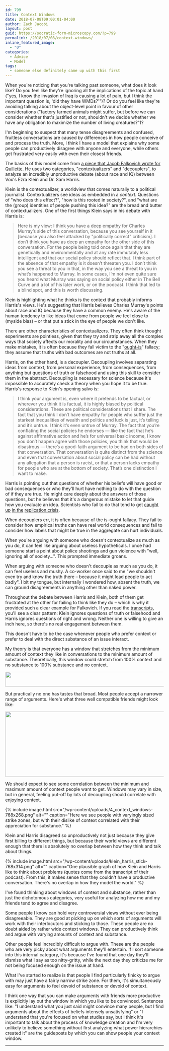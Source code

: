 ```yaml
---
id: 799
title: Context Windows
date: 2018-07-08T09:00:01-04:00
author: Zach Jacobi
layout: post
guid: https://socratic-form-microscopy.com/?p=799
permalink: /2018/07/08/context-windows/
inline_featured_image:
  - "0"
categories:
  - Advice
  - Model
tags:
  - someone else definitely came up with this first
---
```


When you're noticing that you're talking past someone, what does it look like? Do you feel like they're ignoring all the implications of the topic at hand ("yes, I know the invasion of Iraq is causing a lot of pain, but I think the important question is, 'did they have WMDs?'")? Or do you feel like they're avoiding talking about the object-level point in favour of other considerations ("factory farmed animals might suffer, but before we can consider whether that's justified or not, shouldn't we decide whether we have any obligation to maximize the number of living creatures?")?

I'm beginning to suspect that many tense disagreements and confused, fruitless conversations are caused by differences in how people conceive of and process the truth. More, I think I have a model that explains why some people can productively disagree with anyone and everyone, while others get frustrated very easily with even their closest friends.

The basics of this model come from <a href="https://quillette.com/2018/05/25/groups-groups-idw/">a piece that Jacob Falkovich wrote for Quillette</a>. He uses two categories, "contextualizers" and "decouplers", to analyze an incredibly unproductive debate (about race and IQ) between Vox's Ezra Klein and Dr. Sam Harris.

Klein is the contextualizer, a worldview that comes naturally to a political journalist. Contextualizers see ideas as embedded in a <em>context.</em> Questions of "who does this effect?", "how is this rooted in society?", and "what are the (group) identities of people pushing this idea?" are the bread and butter of contextualizers. One of the first things Klein says in his debate with Harris is:

<blockquote>Here is my view: I think you have a deep empathy for Charles Murray’s side of this conversation, because you see yourself in it [because you also feel attacked by "politically correct" criticism]. I don’t think you have as deep an empathy for the other side of this conversation. For the people being told once again that they are genetically and environmentally and at any rate immutably less intelligent and that our social policy should reflect that. I think part of the absence of that empathy is it doesn’t threaten you. I don’t think you see a threat to you in that, in the way you see a threat to you in what’s happened to Murray. In some cases, I’m not even quite sure you heard what Murray was saying on social policy either in The Bell Curve and a lot of his later work, or on the podcast. I think that led to a blind spot, and this is worth discussing.</blockquote>
Klein is highlighting what he thinks is the context that probably informs Harris's views. He's suggesting that Harris believes Charles Murray's points about race and IQ because they have a common enemy. He's aware of the human tendency to like ideas that come from people we feel close to (myside bias) – or that put a stick in the eye of people we don't like.

There are other characteristics of contextualizers. They often think thought experiments are pointless, given that they try and strip away all the complex ways that society affects our morality and our circumstances. When they make mistakes, it is often because they fall victim to the "<a href="{{ site.baseurl }}/2017/11/19/two-fallacies-from-weapons-of-math-destruction/#ought-is">ought-is</a>" fallacy; they assume that truths with bad outcomes are not truths at all.

Harris, on the other hand, is a decoupler. Decoupling involves separating ideas from context, from personal experience, from consequences, from anything but questions of truth or falsehood and using this skill to consider them in the abstract. Decoupling is necessary for science because it's impossible to accurately check a theory when you hope it to be true. Harris's response to Klein's opening salvo is:

<blockquote>I think your argument is, even where it pretends to be factual, or wherever you think it is factual, it is highly biased by political considerations. These are political considerations that I share. The fact that you think I don’t have empathy for people who suffer just the starkest inequalities of wealth and politics and luck is just, it’s telling and it’s untrue. I think it’s even untrue of Murray. The fact that you’re conflating the social policies he endorses — like the fact that he’s against affirmative action and he’s for universal basic income, I know you don’t happen agree with those policies, you think that would be disastrous — there’s a good-faith argument to be had on both sides of that conversation. That conversation is quite distinct from the science and even that conversation about social policy can be had without any allegation that a person is racist, or that a person lacks empathy for people who are at the bottom of society. That’s one distinction I want to make.</blockquote>
Harris is pointing out that questions of whether his beliefs will have good or bad consequences or who they'll hurt have nothing to do with the question of if they are true. He might care deeply about the answers of those questions, but he believes that it's a dangerous mistake to let that guide how you evaluate an idea. Scientists who fail to do that tend to get <a href="https://www.sciencedirect.com/science/article/pii/S0022440514000831">caught up</a> <a href="http://andrewgelman.com/2016/07/05/30596/">in the</a> <a href="https://www.washingtonpost.com/news/monkey-cage/wp/2014/06/05/hurricanes-vs-himmicanes/?utm_term=.2bbc3c8c4689">replication crisis</a>.

When decouplers err, it is often because of the is-ought fallacy. They fail to consider how empirical truths can have real world consequences and fail to consider how labels that might be true in the aggregate can hurt individuals.

When you're arguing with someone who doesn't contextualize as much as you do, it can feel like arguing about useless hypotheticals. I once had someone start a point about police shootings and gun violence with "well, ignoring all of society…". This prompted immediate groans.

When arguing with someone who doesn't decouple as much as you do, it can feel useless and mushy. A co-worker once said to me "we shouldn't even try and know the truth there – because it might lead people to act badly". I bit my tongue, but internally I wondered how, absent the truth, we can ground disagreements in anything other than naked power.

Throughout the debate between Harris and Klein, both of them get frustrated at the other for failing to think like they do – which is why it provided such a clear example for Falkovich. If you read the <a href="https://www.vox.com/2018/4/9/17210248/sam-harris-ezra-klein-charles-murray-transcript-podcast">transcripts</a>, you'll see a clear pattern: Klein ignores questions of truth or falsehood and Harris ignores questions of right and wrong. Neither one is willing to give an inch here, so there's no real engagement between them.

This doesn't have to be the case whenever people who prefer context or prefer to deal with the direct substance of an issue interact.

My theory is that everyone has a window that stretches from the minimum amount of context they like in conversations to the minimum amount of substance. Theoretically, this window could stretch from 100% context and no substance to 100% substance and no context.

<img class="alignleft size-medium_large wp-image-803" src="{{ site.baseurl }}/wp-content/uploads/context-subtext-hundo-p-768x47.png" alt="" width="768" height="47" />

But practically no one has tastes that broad. Most people accept a narrower range of arguments. Here's what three well compatible friends might look like:

<img class="alignleft size-medium_large wp-image-802" src="{{ site.baseurl }}/wp-content/uploads/3_friends-768x207.png" alt="" width="768" height="207" />

We should expect to see some correlation between the minimum and maximum amount of context people want to get. Windows may vary in size, but in general, feeling put-off by lots of decoupling should correlate with enjoying context.

{% include image.html src="/wp-content/uploads/4_context_windows-768x268.png" alt="" caption="Here we see people with varyingly sized strike zones, but with their dislike of context correlated with their appreciation for substance." %}

Klein and Harris disagreed so unproductively not just because they give first billing to different things, but because their world views are different enough that there is absolutely no overlap between how they think and talk about things.

{% include image.html src="/wp-content/uploads/klein_harris_stick-768x314.png" alt="" caption="One plausible graph of how Klein and Harris like to think about problems (quotes come from the transcript of their podcast). From this, it makes sense that they couldn't have a productive conversation. There's no overlap in how they model the world." %}

I've found thinking about windows of context and substance, rather than just the dichotomous categories, very useful for analyzing how me and my friends tend to agree and disagree.

Some people I know can hold very controversial views without ever being disagreeable. They are good at picking up on which sorts of arguments will work with their interlocutors and sticking to those. These people are no doubt aided by rather wide context windows. They can productively think and argue with varying amounts of context and substance.

Other people feel incredibly difficult to argue with. These are the people who are very picky about what arguments they'll entertain. If I sort someone into this internal category, it's because I've found that one day they'll dismiss what I say as too nitty-gritty, while the next day they criticize me for not being focused enough on the issue at hand.

What I've started to realize is that people I find particularly finicky to argue with may just have a fairly narrow strike zone. For them, it's simultaneously easy for arguments to feel devoid of substance or devoid of context.

I think one way that you can make arguments with friends more productive is explicitly lay out the window in which you like to be convinced. Sentences like: "I understand what you just said might convince many people, but I find arguments about the effects of beliefs intensely unsatisfying" or "I understand that you're focused on what studies say, but I think it's important to talk about the process of knowledge creation and I'm very unlikely to believe something without first analyzing what power hierarchies created it" are the guideposts by which you can show people your context window.

<hr class="post-end" />
